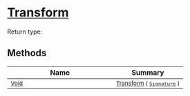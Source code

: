 # [Transform](./UniformScale-100663843.md)


Return type:
## Methods

| Name | Summary | 
| --- | --- | 
| <sub>[Void](https://docs.microsoft.com/en-us/dotnet/api/System.Void)</sub><img width=200/>| <sub>[Transform](./UniformScale-100663843.md) ( [`Signature`](./../../../../Signature.md) )</sub>| <br>


